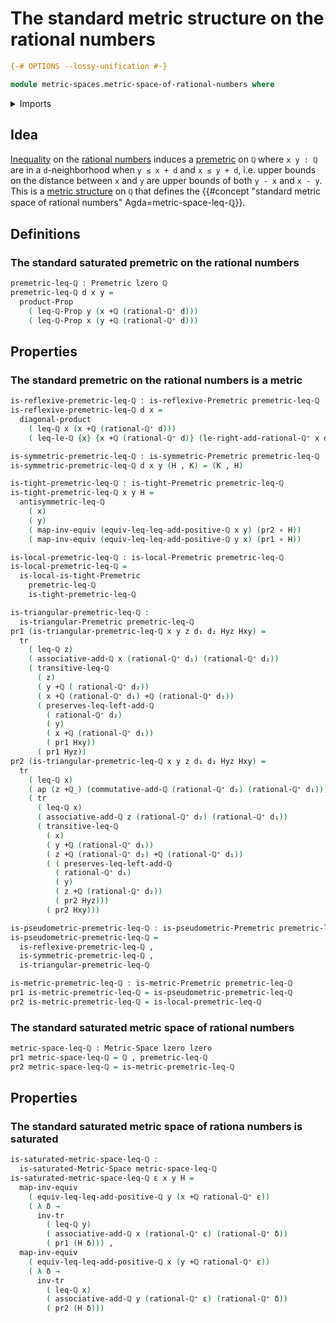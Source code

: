 # The standard metric structure on the rational numbers

```agda
{-# OPTIONS --lossy-unification #-}

module metric-spaces.metric-space-of-rational-numbers where
```

<details><summary>Imports</summary>

```agda
open import elementary-number-theory.addition-rational-numbers
open import elementary-number-theory.difference-rational-numbers
open import elementary-number-theory.inequality-rational-numbers
open import elementary-number-theory.positive-rational-numbers
open import elementary-number-theory.rational-numbers
open import elementary-number-theory.strict-inequality-rational-numbers

open import foundation.action-on-identifications-functions
open import foundation.cartesian-product-types
open import foundation.dependent-pair-types
open import foundation.diagonal-maps-cartesian-products-of-types
open import foundation.empty-types
open import foundation.equivalences
open import foundation.function-types
open import foundation.identity-types
open import foundation.propositions
open import foundation.transport-along-identifications
open import foundation.universe-levels

open import metric-spaces.extensional-premetric-structures
open import metric-spaces.metric-spaces
open import metric-spaces.metric-structures
open import metric-spaces.monotonic-premetric-structures
open import metric-spaces.premetric-structures
open import metric-spaces.pseudometric-structures
open import metric-spaces.reflexive-premetric-structures
open import metric-spaces.saturated-metric-spaces
open import metric-spaces.symmetric-premetric-structures
open import metric-spaces.triangular-premetric-structures
```

</details>

## Idea

[Inequality](elementary-number-theory.inequality-rational-numbers.md) on the
[rational numbers](elementary-number-theory.rational-numbers.md) induces a
[premetric](metric-spaces.premetric-structures.md) on `ℚ` where `x y : ℚ` are in
a `d`-neighborhood when `y ≤ x + d` and `x ≤ y + d`, i.e. upper bounds on the
distance between `x` and `y` are upper bounds of both `y - x` and `x - y`. This
is a [metric structure](metric-spaces.metric-structures.md) on `ℚ` that defines
the
{{#concept "standard metric space of rational numbers" Agda=metric-space-leq-ℚ}}.

## Definitions

### The standard saturated premetric on the rational numbers

```agda
premetric-leq-ℚ : Premetric lzero ℚ
premetric-leq-ℚ d x y =
  product-Prop
    ( leq-ℚ-Prop y (x +ℚ (rational-ℚ⁺ d)))
    ( leq-ℚ-Prop x (y +ℚ (rational-ℚ⁺ d)))
```

## Properties

### The standard premetric on the rational numbers is a metric

```agda
is-reflexive-premetric-leq-ℚ : is-reflexive-Premetric premetric-leq-ℚ
is-reflexive-premetric-leq-ℚ d x =
  diagonal-product
    ( leq-ℚ x (x +ℚ (rational-ℚ⁺ d)))
    ( leq-le-ℚ {x} {x +ℚ (rational-ℚ⁺ d)} (le-right-add-rational-ℚ⁺ x d))

is-symmetric-premetric-leq-ℚ : is-symmetric-Premetric premetric-leq-ℚ
is-symmetric-premetric-leq-ℚ d x y (H , K) = (K , H)

is-tight-premetric-leq-ℚ : is-tight-Premetric premetric-leq-ℚ
is-tight-premetric-leq-ℚ x y H =
  antisymmetric-leq-ℚ
    ( x)
    ( y)
    ( map-inv-equiv (equiv-leq-leq-add-positive-ℚ x y) (pr2 ∘ H))
    ( map-inv-equiv (equiv-leq-leq-add-positive-ℚ y x) (pr1 ∘ H))

is-local-premetric-leq-ℚ : is-local-Premetric premetric-leq-ℚ
is-local-premetric-leq-ℚ =
  is-local-is-tight-Premetric
    premetric-leq-ℚ
    is-tight-premetric-leq-ℚ

is-triangular-premetric-leq-ℚ :
  is-triangular-Premetric premetric-leq-ℚ
pr1 (is-triangular-premetric-leq-ℚ x y z d₁ d₂ Hyz Hxy) =
  tr
    ( leq-ℚ z)
    ( associative-add-ℚ x (rational-ℚ⁺ d₁) (rational-ℚ⁺ d₂))
    ( transitive-leq-ℚ
      ( z)
      ( y +ℚ ( rational-ℚ⁺ d₂))
      ( x +ℚ (rational-ℚ⁺ d₁) +ℚ (rational-ℚ⁺ d₂))
      ( preserves-leq-left-add-ℚ
        ( rational-ℚ⁺ d₂)
        ( y)
        ( x +ℚ (rational-ℚ⁺ d₁))
        ( pr1 Hxy))
      ( pr1 Hyz))
pr2 (is-triangular-premetric-leq-ℚ x y z d₁ d₂ Hyz Hxy) =
  tr
    ( leq-ℚ x)
    ( ap (z +ℚ_) (commutative-add-ℚ (rational-ℚ⁺ d₂) (rational-ℚ⁺ d₁)))
    ( tr
      ( leq-ℚ x)
      ( associative-add-ℚ z (rational-ℚ⁺ d₂) (rational-ℚ⁺ d₁))
      ( transitive-leq-ℚ
        ( x)
        ( y +ℚ (rational-ℚ⁺ d₁))
        ( z +ℚ (rational-ℚ⁺ d₂) +ℚ (rational-ℚ⁺ d₁))
        ( ( preserves-leq-left-add-ℚ
          ( rational-ℚ⁺ d₁)
          ( y)
          ( z +ℚ (rational-ℚ⁺ d₂))
          ( pr2 Hyz)))
        ( pr2 Hxy)))

is-pseudometric-premetric-leq-ℚ : is-pseudometric-Premetric premetric-leq-ℚ
is-pseudometric-premetric-leq-ℚ =
  is-reflexive-premetric-leq-ℚ ,
  is-symmetric-premetric-leq-ℚ ,
  is-triangular-premetric-leq-ℚ

is-metric-premetric-leq-ℚ : is-metric-Premetric premetric-leq-ℚ
pr1 is-metric-premetric-leq-ℚ = is-pseudometric-premetric-leq-ℚ
pr2 is-metric-premetric-leq-ℚ = is-local-premetric-leq-ℚ
```

### The standard saturated metric space of rational numbers

```agda
metric-space-leq-ℚ : Metric-Space lzero lzero
pr1 metric-space-leq-ℚ = ℚ , premetric-leq-ℚ
pr2 metric-space-leq-ℚ = is-metric-premetric-leq-ℚ
```

## Properties

### The standard saturated metric space of rationa numbers is saturated

```agda
is-saturated-metric-space-leq-ℚ :
  is-saturated-Metric-Space metric-space-leq-ℚ
is-saturated-metric-space-leq-ℚ ε x y H =
  map-inv-equiv
    ( equiv-leq-leq-add-positive-ℚ y (x +ℚ rational-ℚ⁺ ε))
    ( λ δ →
      inv-tr
        ( leq-ℚ y)
        ( associative-add-ℚ x (rational-ℚ⁺ ε) (rational-ℚ⁺ δ))
        ( pr1 (H δ))) ,
  map-inv-equiv
    ( equiv-leq-leq-add-positive-ℚ x (y +ℚ rational-ℚ⁺ ε))
    ( λ δ →
      inv-tr
        ( leq-ℚ x)
        ( associative-add-ℚ y (rational-ℚ⁺ ε) (rational-ℚ⁺ δ))
        ( pr2 (H δ)))
```
